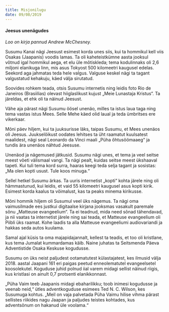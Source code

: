 ```yaml
---
title: Misjonilugu
date: 09/08/2019
---
```


#### Jeesus unenägudes

_Loo on kirja pannud Andrew McChesney._

Susumu Kanai nägi Jeesust esimest korda unes siis, kui ta hommikul kell viis Osakas (Jaapanis) voodis lamas. Ta oli kaheteistkümne aasta jooksul võtnud igal hommikul aega, et elu üle mõtiskleda; tema kodulinnaks oli 2,6 miljoni elanikuga linn, mis asus Tokyost 500 kilomeetri kaugusel edelas. Seekord aga jahmatas teda hele valgus. Valguse keskel nägi ta tagant valgustatud kehakuju, käed välja sirutatud.

Soovides rohkem teada, otsis Susumu internetis ning leidis foto Rio de Janeiros (Brasiilias) olevast hiiglaslikust kujust „Meie Lunastaja Kristus“. Ta järeldas, et ehk oli ta näinud Jeesust.

Vähe aja pärast nägi Susumu öösel unenäo, milles ta istus laua taga ning tema vastas istus Mees. Selle Mehe käed olid laual ja teda ümbritses ere vikerkaar.

Mõni päev hiljem, kui ta juuksurisse läks, taipas Susumu, et Mees unenäos oli Jeesus. Juukselõikust oodates lehitses ta üht raamatut kuulsatest maalidest, nägi seal Leonardo da Vinci maali „Püha õhtusöömaaeg“ ja tundis ära unenäos nähtud Jeesuse.

Unenäod ja nägemused jätkusid. Susumu nägi unes, et tema ja veel seitse meest võeti välismaal vangi. Ta nägi pealt, kuidas seitse meest ükshaaval tapeti. Kui tuli tema kord surra, haaras keegi teda selja tagant ja sosistas: „Ma olen kopti usust. Tule koos minuga.“

Sellel hetkel Susumu ärkas. Ta uuris internetist „kopti“ kohta järele ning oli hämmastunud, kui leidis, et vaid 55 kilomeetri kaugusel asus kopti kirik. Esimest korda kaalus ta võimalust, kas ta peaks minema kirikusse.

Mõni hommik hiljem oli Susumul veel üks nägemus. Ta nägi oma vaimusilmade ees justkui digitaalse kirjana jooksmas vasakult paremale sõnu „Matteuse evangeelium“. Ta ei teadnud, mida need sõnad tähendavad, ja nii vaatas ta internetist järele ning sai teada, et Matteuse evangeelium oli Piibli üks raamat. Kohe laadis ta alla Matteuse evangeeliumi audiovariandi ja hakkas seda autos kuulama.

Samal ajal küsis ta oma majapidajannalt, kellest ta teadis, et too oli kristlane, kus tema Jumalat kummardamas käib. Naine juhatas ta Seitsmenda Päeva Adventistide Osaka Keskuse kogudusse.

Susumu on üks neist paljudest ootamatutest külastajatest, kes ilmusid välja 2018. aastal Jaapani 161 eri paigas peetud enneolematutel evangeelsetel koosolekutel. Koguduse juhid polnud iial varem midagi sellist näinud riigis, kus kristlasi on ainult 0,7 protsenti elanikkonnast.

„Püha Vaim teeb Jaapanis midagi ebaharilikku; toob inimesi kogudusse ja veenab neid,“ ütles adventkoguduse esimees Ted N. C. Wilson, kes Susumuga kohtus. „Meil on vaja palvetada Püha Vaimu hilise vihma pärast sellistes riikides nagu Jaapan ja paljudes teistes kohtades, kus adventsõnum on hakanud üle voolama.“